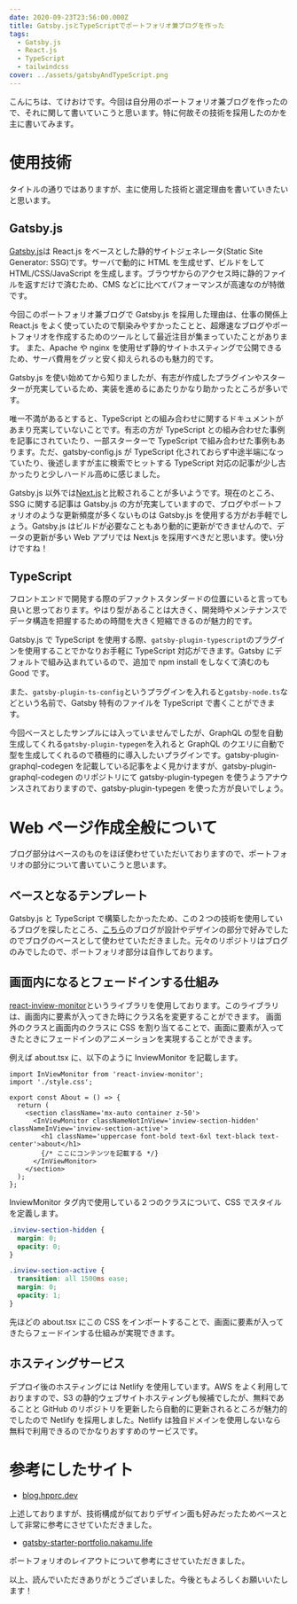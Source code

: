 ```yaml
---
date: 2020-09-23T23:56:00.000Z
title: Gatsby.jsとTypeScriptでポートフォリオ兼ブログを作った
tags:
  - Gatsby.js
  - React.js
  - TypeScript
  - tailwindcss
cover: ../assets/gatsbyAndTypeScript.png
---
```


こんにちは、てけおけです。今回は自分用のポートフォリオ兼ブログを作ったので、それに関して書いていこうと思います。特に何故その技術を採用したのかを主に書いてみます。

# 使用技術

タイトルの通りではありますが、主に使用した技術と選定理由を書いていきたいと思います。

## Gatsby.js

[Gatsby.js](https://www.gatsbyjs.com/)は React.js をベースとした静的サイトジェネレータ(Static Site Generator: SSG)です。サーバで動的に HTML を生成せず、ビルドをして HTML/CSS/JavaScript を生成します。ブラウザからのアクセス時に静的ファイルを返すだけで済むため、CMS などに比べてパフォーマンスが高速なのが特徴です。

今回このポートフォリオ兼ブログで Gatsby.js を採用した理由は、仕事の関係上 React.js をよく使っていたので馴染みやすかったことと、超爆速なブログやポートフォリオを作成するためのツールとして最近注目が集まっていたことがあります。
また、Apache や nginx を使用せず静的サイトホスティングで公開できるため、サーバ費用をグッと安く抑えられるのも魅力的です。

Gatsby.js を使い始めてから知りましたが、有志が作成したプラグインやスターターが充実しているため、実装を進めるにあたりかなり助かったところが多いです。

唯一不満があるとすると、TypeScript との組み合わせに関するドキュメントがあまり充実していないことです。有志の方が TypeScript との組み合わせた事例を記事にされていたり、一部スターターで TypeScript で組み合わせた事例もあります。ただ、gatsby-config.js が TypeScript 化されておらず中途半端になっていたり、後述しますが主に検索でヒットする TypeScript 対応の記事が少し古かったりと少しハードル高めに感じました。

Gatsby.js 以外では[Next.js](https://nextjs.org/)と比較されることが多いようです。現在のところ、SSG に関する記事は Gatsby.js の方が充実していますので、ブログやポートフォリオのような更新頻度が多くないものは Gatsby.js を使用する方がお手軽でしょう。Gatsby.js はビルドが必要なこともあり動的に更新ができませんので、データの更新が多い Web アプリでは Next.js を採用すべきだと思います。使い分けですね！

## TypeScript

フロントエンドで開発する際のデファクトスタンダードの位置にいると言っても良いと思っております。やはり型があることは大きく、開発時やメンテナンスでデータ構造を把握するための時間を大きく短縮できるのが魅力的です。

Gatsby.js で TypeScript を使用する際、`gatsby-plugin-typescript`のプラグインを使用することでかなりお手軽に TypeScript 対応ができます。Gatsby にデフォルトで組み込まれているので、追加で npm install をしなくて済むのも Good です。

また、`gatsby-plugin-ts-config`というプラグインを入れると`gatsby-node.ts`などという名前で、Gatsby 特有のファイルを TypeScript で書くことができます。

今回ベースとしたサンプルには入っていませんでしたが、GraphQL の型を自動生成してくれる`gatsby-plugin-typegen`を入れると GraphQL のクエリに自動で型を生成してくれるので積極的に導入したいプラグインです。gatsby-plugin-graphql-codegen を記載している記事をよく見かけますが、gatsby-plugin-graphql-codegen のリポジトリにて gatsby-plugin-typegen を使うようアナウンスされておりますので、gatsby-plugin-typegen を使った方が良いでしょう。

# Web ページ作成全般について

ブログ部分はベースのものをほぼ使わせていただいておりますので、ポートフォリオの部分について書いていこうと思います。

## ベースとなるテンプレート

Gatsby.js と TypeScript で構築したかったため、この２つの技術を使用しているブログを探したところ、[こちら](https://blog.hpprc.dev)のブログが設計やデザインの部分で好みでしたのでブログのベースとして使わせていただきました。元々のリポジトリはブログのみでしたので、ポートフォリオ部分は自作しております。

## 画面内になるとフェードインする仕組み

[react-inview-monitor](https://github.com/snipsco/react-inview-monitor)というライブラリを使用しております。このライブラリは、画面内に要素が入ってきた時にクラス名を変更することができます。
画面外のクラスと画面内のクラスに CSS を割り当てることで、画面に要素が入ってきたときにフェードインのアニメーションを実現することができます。

例えば about.tsx に、以下のように InviewMonitor を記載します。

```tsx:title=about.tsx
import InViewMonitor from 'react-inview-monitor';
import './style.css';

export const About = () => {
  return (
    <section className='mx-auto container z-50'>
      <InViewMonitor classNameNotInView='inview-section-hidden' classNameInView='inview-section-active'>
        <h1 className='uppercase font-bold text-6xl text-black text-center'>about</h1>
        {/* ここにコンテンツを記載する */}
      </InViewMonitor>
    </section>
  );
};
```

InviewMonitor タグ内で使用している２つのクラスについて、CSS でスタイルを定義します。

```css:title=style.css
.inview-section-hidden {
  margin: 0;
  opacity: 0;
}

.inview-section-active {
  transition: all 1500ms ease;
  margin: 0;
  opacity: 1;
}
```

先ほどの about.tsx にこの CSS をインポートすることで、画面に要素が入ってきたらフェードインする仕組みが実現できます。

## ホスティングサービス

デプロイ後のホスティングには Netlify を使用しています。AWS をよく利用しておりますので、S3 の静的ウェブサイトホスティングも候補でしたが、無料であることと GitHub のリポジトリを更新したら自動的に更新されるところが魅力的でしたので Netlify を採用しました。Netlify は独自ドメインを使用しないなら無料で利用できるのでかなりおすすめのサービスです。

<!--
## 使用しているプラグイン

- gatsby-plugin-mdx

マークダウンを拡張した MDX ファイルを使用し、マークダウンの中で import 文が使えたり、コンポーネントが使えるようにするためのプラグインです。このプラグイン単体を使うというより、以下のプラグインを使うために入れているといった感じです。

- gatsby-remark-autolink-headers

マークダウンで記載したで記載した見出し要素は通常そのまま HTML に変換されるだけですが、このプラグインを導入すると変換する際に id 属性を入れてくれます。

- gatsby-remark-external-links

-->

# 参考にしたサイト

- [blog.hpprc.dev](https://blog.hpprc.dev)

上述しておりますが、技術構成が似ておりデザイン面も好みだったためベースとして非常に参考にさせていただきました。

- [gatsby-starter-portfolio.nakamu.life](https://gatsby-starter-portfolio.nakamu.life)

ポートフォリオのレイアウトについて参考にさせていただきました。

以上、読んでいただきありがとうございました。今後ともよろしくお願いいたします！
